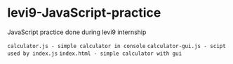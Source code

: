 # levi9-JavaScript-practice
JavaScript practice done during levi9 internship

`calculator.js - simple calculator in console`
`calculator-gui.js - scipt used by index.js`
`index.html - simple calculator with gui`